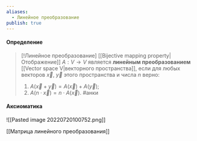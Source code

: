 ```yaml
---
aliases:
  - Линейное преобразование
publish: true
---
```


#### Определение
> [!Линейное преобразование]
> [[Bijective mapping property|Отображение]] $A: V \rightarrow V$ является **линейным преобразованием** [[Vector space V|векторного пространства]], если для любых векторов $\vec{x}{,}\ \vec{y}$  этого пространства и числа $n$ верно:
> 1) $A(\vec{x}+\vec{y})=A(\vec{x}) + A(\vec{y})$;
> 2) $A(n\cdot\vec{x})=n\cdot A(\vec{x})$. #анки

#### Аксиоматика
![[Pasted image 20220720100752.png]]

[[Матрица линейного преобразования]]